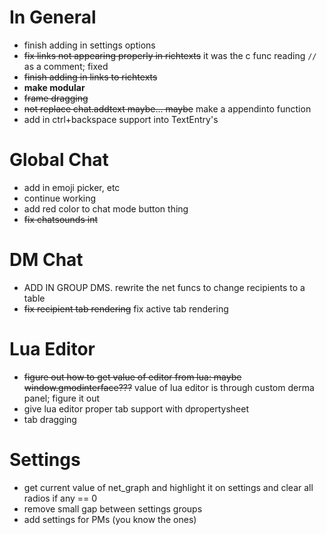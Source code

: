 # In General
* finish adding in settings options
* ~~fix links not appearing properly in richtexts~~ it was the c func reading `//` as a comment; fixed
* ~~finish adding in links to richtexts~~
* **make modular**
* ~~frame dragging~~
* ~~not replace chat.addtext maybe... maybe~~ make a appendinto function
* add in ctrl+backspace support into TextEntry's

# Global Chat
* add in emoji picker, etc
* continue working
* add red color to chat mode button thing
* ~~fix chatsounds int~~

# DM Chat
* ADD IN GROUP DMS. rewrite the net funcs to change recipients to a table
* ~~fix recipient tab rendering~~ fix active tab rendering

# Lua Editor
* ~~figure out how to get value of editor from lua: maybe window.gmodinterface???~~ value of lua editor is through custom derma panel; figure it out
* give lua editor proper tab support with dpropertysheet
* tab dragging

# Settings
* get current value of net_graph and highlight it on settings and clear all radios if any == 0
* remove small gap between settings groups
* add settings for PMs (you know the ones)
